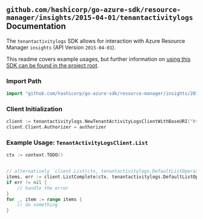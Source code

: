 
## `github.com/hashicorp/go-azure-sdk/resource-manager/insights/2015-04-01/tenantactivitylogs` Documentation

The `tenantactivitylogs` SDK allows for interaction with Azure Resource Manager `insights` (API Version `2015-04-01`).

This readme covers example usages, but further information on [using this SDK can be found in the project root](https://github.com/hashicorp/go-azure-sdk/tree/main/docs).

### Import Path

```go
import "github.com/hashicorp/go-azure-sdk/resource-manager/insights/2015-04-01/tenantactivitylogs"
```


### Client Initialization

```go
client := tenantactivitylogs.NewTenantActivityLogsClientWithBaseURI("https://management.azure.com")
client.Client.Authorizer = authorizer
```


### Example Usage: `TenantActivityLogsClient.List`

```go
ctx := context.TODO()


// alternatively `client.List(ctx, tenantactivitylogs.DefaultListOperationOptions())` can be used to do batched pagination
items, err := client.ListComplete(ctx, tenantactivitylogs.DefaultListOperationOptions())
if err != nil {
	// handle the error
}
for _, item := range items {
	// do something
}
```
